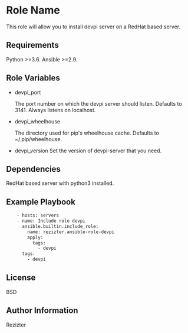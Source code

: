 Role Name
=========

This role will allow you to install devpi server on a RedHat based server.

Requirements
------------

Python >=3.6.
Ansible >=2.9.

Role Variables
--------------

* devpi_port

  The port number on which the devpi server should listen. Defaults to
  3141. Always listens on localhost.

* devpi_wheelhouse

  The directory used for pip's wheelhouse cache. Defaults to
  ~/.pip/wheelhouse.

* devpi_version
  Set the version of devpi-server that you need.

Dependencies
------------

RedHat based server with python3 installed.

Example Playbook
----------------

```bash
    - hosts: servers
    - name: Include role devpi
      ansible.builtin.include_role:
        name: rezizter.ansible-role-devpi
        apply:
          tags:
            - devpi
      tags:
        - devpi
```

License
-------

BSD

Author Information
------------------

Rezizter
